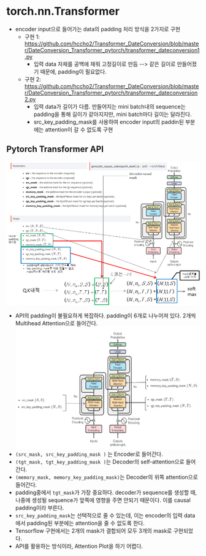 # torch.nn.Transformer
- encoder input으로 들어가는 data의 padding 처리 방식을 2가지로 구현
	* 구현 1: <https://github.com/hccho2/Transformer_DateConversion/blob/master/DateConversion_Transformer_pytorch/transformer_dateconversion1.py>
		- 입력 data 자체를 공백에 채워 고정길이로 만듬 --> 같은 길이로 만들어졌기 때문에, padding이 필요없다.
	* 구현 2: <https://github.com/hccho2/Transformer_DateConversion/blob/master/DateConversion_Transformer_pytorch/transformer_dateconversion2.py>
		- 입력 data가 길이가 다름. 만들어지는 mini batch내의 sequence는 padding을 통해 길이가 같아지지만, mini batch마다 길이는 달라진다.
		- src_key_padding_mask를 사용하여 encoder input의 paddin된 부분에는 attention이 갈 수 없도록 구현


## Pytorch Transformer API
![torch_transformer](./torch_transformer.png)
- API의 padding이 불필요하게 복잡하다. padding이 6개로 나누어져 있다. 2개씩 Multihead Attention으로 들어간다. 
![torch_transformer_mask](./torch_transformer_mask.png)
- `(src_mask, src_key_padding_mask )` 는 Encoder로 들어간다.
- `(tgt_mask, tgt_key_padding_mask )`는 Decoder의 self-attention으로 들어간다.
- `(memory_mask, memory_key_padding_mask)`는 Decoder의 위쪽 attention으로 들어간다.
- padding중에서 `tgt_mask`가 가장 중요하다. decoder가 sequence를 생성할 때, 나중에 생성될 sequence가 앞쪽에 영향을 주면 안되기 때문이다. 이를 causal padding이라 부른다.
- `src_key_padding_mask`는 선택적으로 줄 수 있는데, 이는 encoder의 입력 data에서 padding된 부분에는 attention을 줄 수 없도록 한다.
- Tensorflow 구현에서는 2개의 mask가 결합되어 모두 3개의 mask로 구현되었다.
- API를 활용하는 방식이라, Attention Plot을 하기 어렵다.